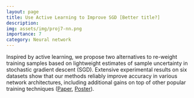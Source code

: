 ```yaml
---
layout: page
title: Use Active Learning to Improve SGD [Better title?]
description: 
img: assets/img/proj7-nn.png
importance: 7
category: Neural network
---
```


<p>
    Inspired by active learning, we propose two alternatives to re-weight training samples based on lightweight estimates of sample uncertainty in stochastic gradient descent (SGD). Extensive experimental results on six datasets show that our methods reliably improve accuracy in various network architectures, including additional gains on top of other popular training techniques (<a href="https://arxiv.org/abs/1704.07433">Paper</a>, <a href="https://arxiv.org/abs/1704.07433">Poster</a>).
</p>